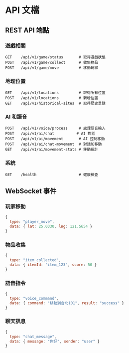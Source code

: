 # API 文檔

## REST API 端點

### 遊戲相關
```
GET    /api/v1/game/status       # 取得遊戲狀態
POST   /api/v1/game/collect      # 收集物品
POST   /api/v1/game/move         # 移動玩家
```

### 地理位置
```
GET    /api/v1/locations         # 取得所有位置
POST   /api/v1/locations         # 新增位置
GET    /api/v1/historical-sites  # 取得歷史景點
```

### AI 和語音
```
POST   /api/v1/voice/process     # 處理語音輸入
POST   /api/v1/ai/chat          # AI 對話
POST   /api/v1/ai/movement       # AI 控制移動
POST   /api/v1/ai/chat-movement  # 對話加移動
GET    /api/v1/ai/movement-stats # 移動統計
```

### 系統
```
GET    /health                   # 健康檢查
```

## WebSocket 事件

### 玩家移動
```javascript
{
  type: "player_move",
  data: { lat: 25.0330, lng: 121.5654 }
}
```

### 物品收集
```javascript
{
  type: "item_collected",
  data: { itemId: "item_123", score: 50 }
}
```

### 語音指令
```javascript
{
  type: "voice_command",
  data: { command: "移動到台北101", result: "success" }
}
```

### 聊天訊息
```javascript
{
  type: "chat_message",
  data: { message: "你好", sender: "user" }
}
```